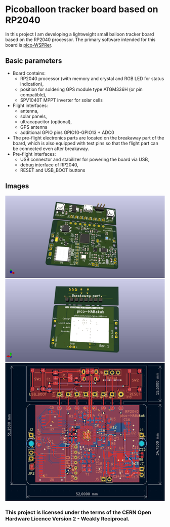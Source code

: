 # Picoballoon tracker board based on RP2040
In this project I am developing a lightweight small balloon tracker board based on the RP2040 processor. 
The primary software intended for this board is [pico-WSPRer](https://github.com/EngineerGuy314/pico-WSPRer). 
## Basic parameters
- Board contains: 
    - RP2040 processor (with memory and crystal and RGB LED for status indication), 
    - position for soldering GPS module type ATGM336H (or pin compatible), 
    - SPV1040T MPPT inverter for solar cells 
- Flight interfaces: 
    - antenna, 
    - solar panels, 
    - ultracapacitor (optional), 
    - GPS antenna
    - additional GPIO pins GPIO10-GPIO13 + ADC0
- The pre-flight electronics parts are located on the breakaway part of the board, which is also equipped with test pins so that the flight part can be connected even after breakaway. 
- Pre-flight interfaces: 
    - USB connector and stabilizer for powering the board via USB, 
    - debug interface of RP2040, 
    - RESET and USB_BOOT buttons
## Images
![3D model - top side](https://github.com/serych/pico-HABakuk/blob/master/img/board3D-top.jpg?raw=true)
![3D model - bottom side](https://github.com/serych/pico-HABakuk/blob/master/img/board3D-bot.jpg?raw=true)
![board dimensions](https://github.com/serych/pico-HABakuk/blob/master/img/board-dim.JPG?raw=true)

### This project is licensed under the terms of the CERN Open Hardware Licence Version 2 - Weakly Reciprocal.

